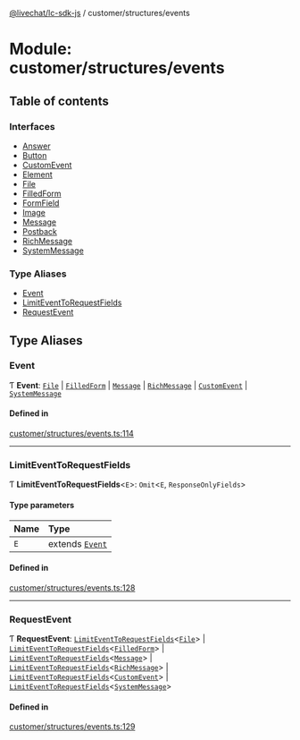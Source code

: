 [@livechat/lc-sdk-js](../README.md) / customer/structures/events

# Module: customer/structures/events

## Table of contents

### Interfaces

- [Answer](../interfaces/customer_structures_events.Answer.md)
- [Button](../interfaces/customer_structures_events.Button.md)
- [CustomEvent](../interfaces/customer_structures_events.CustomEvent.md)
- [Element](../interfaces/customer_structures_events.Element.md)
- [File](../interfaces/customer_structures_events.File.md)
- [FilledForm](../interfaces/customer_structures_events.FilledForm.md)
- [FormField](../interfaces/customer_structures_events.FormField.md)
- [Image](../interfaces/customer_structures_events.Image.md)
- [Message](../interfaces/customer_structures_events.Message.md)
- [Postback](../interfaces/customer_structures_events.Postback.md)
- [RichMessage](../interfaces/customer_structures_events.RichMessage.md)
- [SystemMessage](../interfaces/customer_structures_events.SystemMessage.md)

### Type Aliases

- [Event](customer_structures_events.md#event)
- [LimitEventToRequestFields](customer_structures_events.md#limiteventtorequestfields)
- [RequestEvent](customer_structures_events.md#requestevent)

## Type Aliases

### Event

Ƭ **Event**: [`File`](../interfaces/customer_structures_events.File.md) \| [`FilledForm`](../interfaces/customer_structures_events.FilledForm.md) \| [`Message`](../interfaces/customer_structures_events.Message.md) \| [`RichMessage`](../interfaces/customer_structures_events.RichMessage.md) \| [`CustomEvent`](../interfaces/customer_structures_events.CustomEvent.md) \| [`SystemMessage`](../interfaces/customer_structures_events.SystemMessage.md)

#### Defined in

[customer/structures/events.ts:114](https://github.com/livechat/lc-sdk-js/blob/1fa827f/src/customer/structures/events.ts#L114)

___

### LimitEventToRequestFields

Ƭ **LimitEventToRequestFields**<`E`\>: `Omit`<`E`, `ResponseOnlyFields`\>

#### Type parameters

| Name | Type |
| :------ | :------ |
| `E` | extends [`Event`](customer_structures_events.md#event) |

#### Defined in

[customer/structures/events.ts:128](https://github.com/livechat/lc-sdk-js/blob/1fa827f/src/customer/structures/events.ts#L128)

___

### RequestEvent

Ƭ **RequestEvent**: [`LimitEventToRequestFields`](customer_structures_events.md#limiteventtorequestfields)<[`File`](../interfaces/customer_structures_events.File.md)\> \| [`LimitEventToRequestFields`](customer_structures_events.md#limiteventtorequestfields)<[`FilledForm`](../interfaces/customer_structures_events.FilledForm.md)\> \| [`LimitEventToRequestFields`](customer_structures_events.md#limiteventtorequestfields)<[`Message`](../interfaces/customer_structures_events.Message.md)\> \| [`LimitEventToRequestFields`](customer_structures_events.md#limiteventtorequestfields)<[`RichMessage`](../interfaces/customer_structures_events.RichMessage.md)\> \| [`LimitEventToRequestFields`](customer_structures_events.md#limiteventtorequestfields)<[`CustomEvent`](../interfaces/customer_structures_events.CustomEvent.md)\> \| [`LimitEventToRequestFields`](customer_structures_events.md#limiteventtorequestfields)<[`SystemMessage`](../interfaces/customer_structures_events.SystemMessage.md)\>

#### Defined in

[customer/structures/events.ts:129](https://github.com/livechat/lc-sdk-js/blob/1fa827f/src/customer/structures/events.ts#L129)
